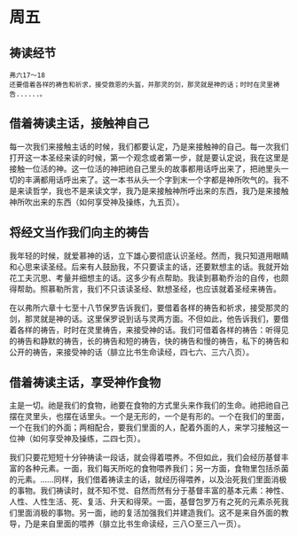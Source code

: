 # 周五

## 祷读经节
```
弗六17～18
还要借着各样的祷告和祈求，接受救恩的头盔，并那灵的剑，那灵就是神的话；时时在灵里祷告......。
```

## 借着祷读主话，接触神自己

每一次我们来接触主话的时候，我们都要认定，乃是来接触神的自己。每一次我们打开这一本圣经来读的时候，第一个观念或者第一步，就是要认定说，我在这里是接触一位活的神。这一位活的神把祂自己里头的故事都用话呼出来了，把祂里头一切的丰满都用话呼出来了。这一本书从头一个字到末一个字都是神所吹气的。我不是来读哲学，我也不是来读文学，我乃是来接触神所呼出来的东西，我乃是来接触神所吹出来的东西（如何享受神及操练，九五页）。

## 将经文当作我们向主的祷告

我年轻的时候，就爱慕神的话，立下雄心要彻底认识圣经。然而，我只知道用眼睛和心思来读圣经。后来有人鼓励我，不只要读主的话，还要默想主的话。我就开始花工夫沉思、考量并细想主的话。这多少有点帮助。我读到慕勒乔治的自传，也颇得帮助。照慕勒所言，我们不只该读圣经、默想圣经，也应该就着圣经来祷告。

在以弗所六章十七至十八节保罗告诉我们，要借着各样的祷告和祈求，接受那灵的剑，那灵就是神的话。这里保罗说到话与灵两方面。不但如此，他告诉我们，要借着各样的祷告，时时在灵里祷告，来接受神的话。我们可借着各样的祷告：听得见的祷告和静默的祷告，长的祷告和短的祷告，快的祷告和慢的祷告，私下的祷告和公开的祷告，来接受神的话（腓立比书生命读经，四七六、三六八页）。

## 借着祷读主话，享受神作食物

主是一切。祂是我们的食物，祂要在食物的方式里头来作我们的生命。祂把祂自己摆在灵里头，也摆在话里头。一个是无形的，一个是有形的。一个在我们的里面，一个在我们的外面；两相配合，要我们里面的人，配着外面的人，来学习接触这一位神（如何享受神及操练，二四七页）。

我们只要花短短十分钟祷读一段话，就会得着喂养。不但如此，我们会经历基督丰富的各种元素。一面，我们每天所吃的食物喂养我们；另一方面，食物里包括杀菌的元素。......同样，我们借着祷读主的话，就经历得喂养，以及治死我们里面消极的事物。我们祷读时，就不知不觉、自然而然有分于基督丰富的基本元素：神性、人性、人性生活、死、复活、升天和得荣。一面，基督包罗万有之死的元素杀死我们里面消极的事物。另一面，祂的复活加强我们并建造我们。这不是来自外面的教导，乃是来自里面的喂养（腓立比书生命读经，三八○至三八一页）。

